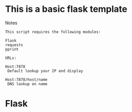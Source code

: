 # This is a basic flask template #

Notes
```
This script requires the following modules:

Flask
requests
pprint

URLs:

Host:7878
 Default lookup your IP and display

Host:7878/host/name
 DNS lookup on name
```

# Flask
